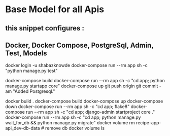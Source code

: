 # Base Model for all Apis
## this snippet configures :
## Docker, Docker Compose, PostgreSql, Admin, Test, Models

docker login  -u shabazknowde
docker-compose run --rm app sh -c "python manage.py test"


docker-compose build
docker-compose run --rm app sh -c "cd app; python manage.py startapp core"
docker-compose up
git push origin
git commit -am "Added Postgresql."

docker build .
docker-compose build
docker-compose up
docker-compose down
docker-compose run --rm app sh -c "cd app; flake8"
docker-compose run --rm app sh -c "cd app; django-admin startproject core ."
docker-compose run --rm app sh -c "cd app; python manage.py wait_for_db && python manage.py migrate"
docker volume rm recipe-app-api_dev-db-data  # remove db
docker volume ls
